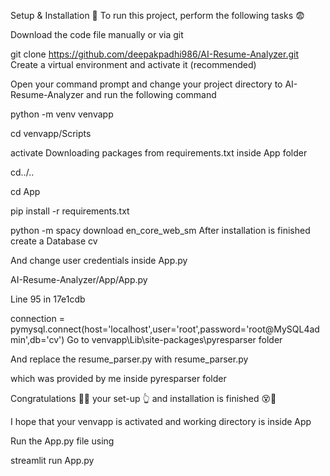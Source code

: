 Setup & Installation 👀
To run this project, perform the following tasks 😨

Download the code file manually or via git

git clone https://github.com/deepakpadhi986/AI-Resume-Analyzer.git
Create a virtual environment and activate it (recommended)

Open your command prompt and change your project directory to AI-Resume-Analyzer and run the following command

python -m venv venvapp

cd venvapp/Scripts

activate
Downloading packages from requirements.txt inside App folder

cd../..

cd App

pip install -r requirements.txt

python -m spacy download en_core_web_sm
After installation is finished create a Database cv

And change user credentials inside App.py

AI-Resume-Analyzer/App/App.py

Line 95 in 17e1cdb

 connection = pymysql.connect(host='localhost',user='root',password='root@MySQL4admin',db='cv') 
Go to venvapp\Lib\site-packages\pyresparser folder

And replace the resume_parser.py with resume_parser.py

which was provided by me inside pyresparser folder

Congratulations 🥳😱 your set-up 👆 and installation is finished 😵🤯

I hope that your venvapp is activated and working directory is inside App

Run the App.py file using

streamlit run App.py

